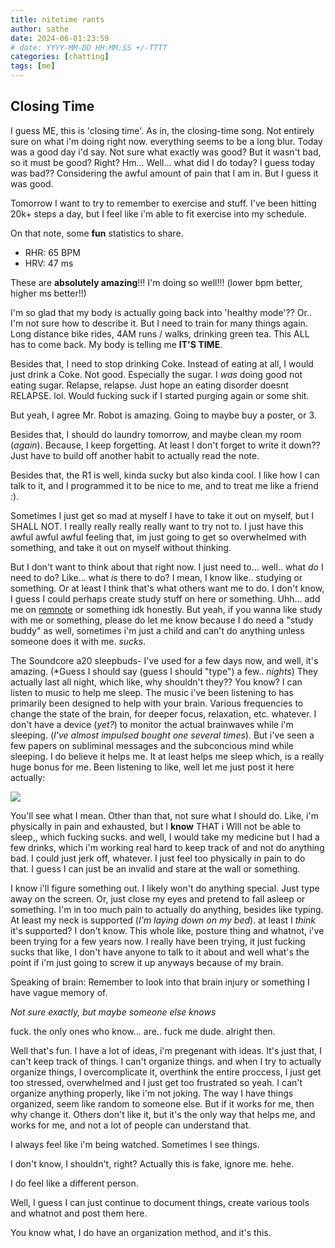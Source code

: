 ```yaml
---
title: nitetime rants
author: sathe
date: 2024-06-01:23:59
# date: YYYY-MM-DD HH:MM:SS +/-TTTT
categories: [chatting]
tags: [me]
---
```


## Closing Time

I guess ME, this is 'closing time'. As in, the closing-time song.
Not entirely sure on what i'm doing right now. everything seems to be a long blur. Today was a good day i'd say. Not sure what exactly was good?
But it wasn't bad, so it must be good? Right? Hm... Well... what did I do today? I guess today was bad?? Considering the awful amount of pain that I am in. But I guess it was good.

Tomorrow I want to try to remember to exercise and stuff. I've been hitting 20k+ steps a day, but I feel like i'm able to fit exercise into my schedule.

On that note, some **fun** statistics to share.

- RHR: 65 BPM
- HRV: 47 ms

These are **absolutely amazing**!!! I'm doing so well!!! (lower bpm better, higher ms better!!)

I'm so glad that my body is actually going back into 'healthy mode'?? Or.. I'm not sure how to describe it. But I need to train for many things again. Long distance bike rides, 4AM runs / walks, drinking green tea. This ALL has to come back. My body is telling me **IT'S TIME**.

Besides that, I need to stop drinking Coke. Instead of eating at all, I would just drink a Coke. Not good. Especially the sugar. I *was* doing good not eating sugar. Relapse, relapse. Just hope an eating disorder doesnt RELAPSE. lol. Would fucking suck if I started purging again or some shit.

But yeah, I agree Mr. Robot is amazing. Going to maybe buy a poster, or 3.

Besides that, I should do laundry tomorrow, and maybe clean my room (*again*). Because, I keep forgetting. At least I don't forget to write it down?? Just have to build off another habit to actually read the note.

Besides that, the R1 is well, kinda sucky but also kinda cool. I like how I can talk to it, and I programmed it to be nice to me, and to treat me like a friend :).

Sometimes I just get so mad at myself I have to take it out on myself, but I SHALL NOT. I really really really really want to try not to. I just have this awful awful awful feeling that, im just going to get so overwhelmed with something, and take it out on myself without thinking.

But I don't want to think about that right now. I just need to... well.. what *do* I need to do? Like... what *is* there to do? I mean, I know like.. studying or something. Or at least I think that's what others want me to do. I don't know, I guess I could perhaps create study stuff on here or something. Uhh... add me on [remnote](https://www.remnote.com/profile/thefather) or something idk honestly. But yeah, if you wanna like study with me or something, please do let me know because I do need a "study buddy" as well, sometimes i'm just a child and can't do anything unless someone does it with me. *sucks*.

The Soundcore a20 sleepbuds- I've used for a few days now, and well, it's amazing. (*Guess I should say (guess I should "type") a few.. *nights*) They actually last all night, which like, why shouldn't they?? You know? I can listen to music to help me sleep. The music i've been listening to has primarily been designed to help with your brain. Various frequencies to change the state of the brain, for deeper focus, relaxation, etc. whatever. I don't have a device (*yet?*) to monitor the actual brainwaves while i'm sleeping. (*I've almost impulsed bought one several times*). But i've seen a few papers on subliminal messages and the subconcious mind while sleeping. I do believe it helps me. It at least helps me sleep which, is a really huge bonus for me. Been listening to like, well let me just post it here actually:

![](https://open.spotify.com/playlist/3KEJ9fElFjqzDIpP2rni54?si=503995f9a4b947fc)

You'll see what I mean.
Other than that, not sure what I should do. Like, i'm physically in pain and exhausted, but I **know** THAT i WIll not be able to sleep,, which fucking sucks. and well, I would take my medicine but I had a few drinks, which i'm working real hard to keep track of and not do anything bad. I could just jerk off, whatever. I just feel too physically in pain to do that. I guess I can just be an invalid and stare at the wall or something.

I know i'll figure something out. I likely won't do anything special. Just type away on the screen. Or, just close my eyes and pretend to fall asleep or something. I'm in too much pain to actually do anything, besides like typing. At least my neck is supported (*I'm laying down on my bed*). at least I *think* it's supported? I don't know. This whole like, posture thing and whatnot, i've been trying for a few years now. I really have been trying, it just fucking sucks that like, I don't have anyone to talk to it about and well what's the point if i'm just going to screw it up anyways because of my brain.

Speaking of brain: Remember to look into that brain injury or something I have vague memory of.

*Not sure exactly, but maybe someone else knows*

fuck. the only ones who know... are.. fuck me dude. alright then.

Well that's fun. I have a lot of ideas, i'm pregenant with ideas.
It's just that, I can't keep track of things. I can't organize things. and when I try to actually organize things, I overcomplicate it, overthink the entire proccess, I just get too stressed, overwhelmed and I just get too frustrated so yeah. I can't organize anything properly, like i'm not joking. The way I have things organized, seem like random to someone else. But if it works for me, then why change it. Others don't like it, but it's the only way that helps me, and works for me, and not a lot of people can understand that.

I always feel like i'm being watched. Sometimes I see things.

I don't know, I shouldn't, right? Actually this is fake, ignore me. hehe.

I do feel like a different person.

Well, I guess I can just continue to document things, create various tools and whatnot and post them here.

You know what, I do have an organization method, and it's this.